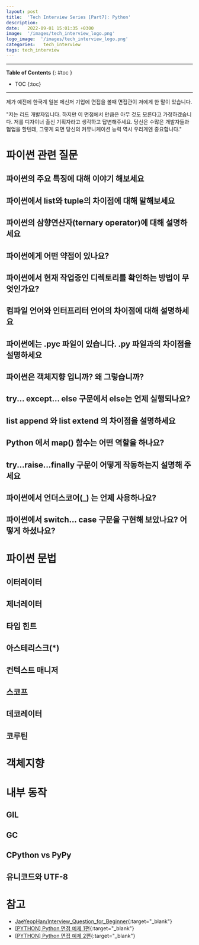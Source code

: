 ```yaml
---
layout: post
title:  'Tech Interview Series [Part7]: Python'
description: 
date:   2022-09-01 15:01:35 +0300
image:  '/images/tech_interview_logo.png'
logo_image:  '/images/tech_interview_logo.png'
categories:   tech_interview
tags: tech_interview
---
```

---

**Table of Contents**
{: #toc }
*  TOC
{:toc}

---
제가 예전에 한국계 일본 메신저 기업에 면접을 볼때 면접관이 저에게 한 말이 있습니다.   

"저는 리드 개발자입니다. 하지만 이 면접에서 만큼은  아무 것도 모른다고 가정하겠습니다. 저를 디자이너 출신 기획자라고 생각하고 답변해주세요. 당신은 수많은 개발자들과 협업을 할텐데, 그렇게 되면 당신의 커뮤니케이션 능력 역시 우리게엔 중요합니다."  


# 파이썬 관련 질문

## 파이썬의 주요 특징에 대해 이야기 해보세요
## 파이썬에서 list와 tuple의 차이점에 대해 말해보세요
## 파이썬의 삼향연산자(ternary operator)에 대해 설명하세요
## 파이썬에게 어떤 약점이 있나요?
## 파이썬에서 현재 작업중인 디렉토리를 확인하는 방법이 무엇인가요?
## 컴파일 언어와 인터프리터 언어의 차이점에 대해 설명하세요
## 파이썬에는 .pyc 파일이 있습니다. .py 파일과의 차이점을 설명하세요
## 파이썬은 객체지향 입니까? 왜 그렇습니까?
## try... except... else 구문에서 else는 언제 실행되나요?
## list append 와 list extend 의 차이점을 설명하세요
## Python 에서 map() 함수는 어떤 역할을 하나요?
## try...raise...finally 구문이 어떻게 작동하는지 설명해 주세요
## 파이썬에서 언더스코어(_) 는 언제 사용하나요? 
## 파이썬에서 switch... case 구문을 구현해 보았나요? 어떻게 하셨나요?

# 파이썬 문법

## 이터레이터
## 제너레이터
## 타입 힌트
## 아스테리스크(*)
## 컨텍스트 매니저
## 스코프
## 데코레이터
## 코루틴

# 객체지향

# 내부 동작
## GIL
## GC
## CPython vs PyPy
## 유니코드와 UTF-8


# 참고
- [JaeYeopHan/Interview_Question_for_Beginner](https://github.com/JaeYeopHan/Interview_Question_for_Beginner){:target="_blank"}
- [[PYTHON] Python 면접 예제 1편](https://dingrr.com/blog/post/python-python-%EB%A9%B4%EC%A0%91-%EC%98%88%EC%A0%9C-1%ED%8E%B8){:target="_blank"}
- [[PYTHON] Python 면접 예제 2편](https://dingrr.com/blog/post/python-python-%EB%A9%B4%EC%A0%91-%EC%98%88%EC%A0%9C-2%ED%8E%B8){:target="_blank"}

